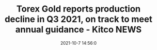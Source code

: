 ---
"title": "Torex Gold reports production decline in Q3 2021, on track to meet annual guidance - Kitco NEWS"
"date": "2021-10-7 14:56:0"
"feed_name": "GOOGLENEWSMINING"
"feed_website": "https://news.google.com/search?q=mining%2Bincident&hl=en-US&gl=US&ceid=US:en"
"feed_rss": "https://news.google.com/rss/search?q=mining%2Bincident&hl=en-US&gl=US&ceid=US:en"
"link": "https://www.kitco.com/news/2021-10-07/Torex-Gold-reports-production-decline-in-Q3-2021-on-track-to-meet-annual-guidance.html"
"source": "{'href': 'https://www.kitco.com', 'title': 'Kitco NEWS'}"
"file": "_posts/2021-1-1-c074f2f07646c84e940d7e9918b4d859d79b2e28.md"
"accident": "0"
"drilling": "0"
"dead": "0"
"injured": "0"
"arrested": "0"
"place": "unknown place"
"where": "unknown site"
"causes": "unknown"
"place_uri": "unknown place"
---